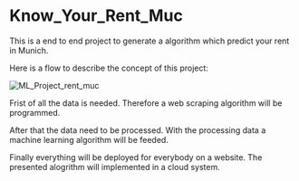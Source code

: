 # Know_Your_Rent_Muc
This is a end to end project to generate a algorithm which predict your rent in Munich.

Here is a flow to describe the concept of this project:

![ML_Project_rent_muc](https://user-images.githubusercontent.com/76586244/206915776-f8d8bef7-4285-4156-9ec6-2e47edac6ead.jpg)

Frist of all the data is needed. Therefore a web scraping algorithm will be programmed. 

After that the data need to be processed. With the processing data a machine learning algorithm will be feeded. 

Finally everything will be deployed for everybody on a website. The presented alogrithm will implemented in a cloud system.
